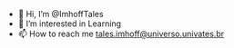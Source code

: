 - 👋 Hi, I’m @ImhoffTales
- 👀 I’m interested in Learning
- 📫 How to reach me tales.imhoff@universo.univates.br


